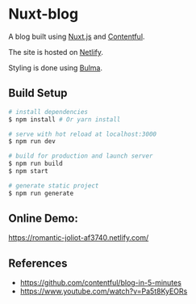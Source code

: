 # Nuxt-blog

A blog built using [Nuxt.js](https://nuxtjs.org/) and [Contentful](https://www.contentful.com/).

The site is hosted on [Netlify](https://www.netlify.com/).

Styling is done using [Bulma](https://bulma.io/). 

## Build Setup

``` bash
# install dependencies
$ npm install # Or yarn install

# serve with hot reload at localhost:3000
$ npm run dev

# build for production and launch server
$ npm run build
$ npm start

# generate static project
$ npm run generate
```

## Online Demo:

https://romantic-joliot-af3740.netlify.com/


## References

- https://github.com/contentful/blog-in-5-minutes
- https://www.youtube.com/watch?v=Pa5t8KyEORs
